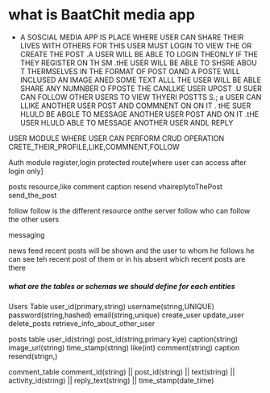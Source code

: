 # what is BaatChit media app 
 * A SOSCIAL MEDIA APP IS PLACE WHERE USER CAN SHARE THEIR LIVES WITH OTHERS 
FOR THIS USER MUST LOGIN TO VIEW THE OR  CREATE THE POST .A USER WILL BE ABLE TO LOGIN THEONLY IF THE  THEY REGISTER ON TH SM .tHE USER WILL BE ABLE TO SHSRE ABOU T THERMSELVES IN THE FORMAT OF POST OAND A POSTE WILL INCLUSED AN IMAGE ANED SOME TEXT ALLL THE USER WILL BE ABLE SHARE ANY NUMNBER O FPOSTE THE CANLLKE USER UPOST .U SUER CAN FOLLOW OTHER USERS TO VIEW THYERI POSTTS S.; a USER CAN LLIKE ANOTHER USER POST AND COMMNENT ON ON IT . tHE SUER HLULD BE ABGLE TO MESSAGE ANOTHER USER POST AND ON IT .tHE USER HLULD ABLE TO MESSAGE ANOTHER  USER ANDL REPLY 

USER MODULE 
WHERE USER CAN PERFORM CRUD OPERATION CRETE_THEIR_PROFILE,LIKE,COMMNENT,FOLLOW 

Auth module 
register,login protected route[where user can access after login only]

posts
resource,like comment caption resend vhaireplytoThePost send_the_post 

follow
follow is the different resource onthe server 
follow who can follow the other users 

messaging 

news feed 
recent posts will be shown 
and the user to whom he follows he can see teh recent post of them or in his absent which recent posts are there 

##### what are the tables or schemas we should define for each entities 

Users Table 
user_id(primary,string)  username(string,UNIQUE)  password(string,hashed) email(string,unique) 
create_user  update_user  delete_posts  retrieve_info_about_other_user 

posts table 
user_id(string)   post_id(string,primary kye)    caption(string)  image_url(string)   time_stamp(string)
like(int)    comment(string)  caption resend(strign,)

comment_table 
comment_id(string) || post_id(string) ||  text(string) ||  activity_id(string) || reply_text(string) ||  time_stamp(date_time)
 